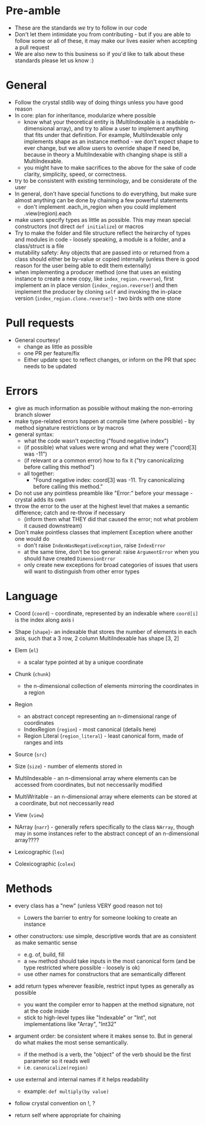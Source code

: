 # Pre-amble
- These are the standards *we* try to follow in our code
- Don't let them intimidate you from contributing - but if you are able to follow some or all of these, it may make our lives easier when accepting a pull request
- We are also new to this business so if you'd like to talk about these standards please let us know :)

# General
- Follow the crystal stdlib way of doing things unless you have good reason
- In core: plan for inheritance, modularize where possible
    - know what your theoretical entity is (MultiIndexable is a readable n-dimensional array),
        and try to allow a user to implement anything that fits under that definition. For example,
        MultiIndexable only implements shape as an instance method - we don't expect shape to ever change,
        but we allow users to override shape if need be, because in theory a MultiIndexable with changing shape
        is still a MultiIndexable.
    - you might have to make sacrifices to the above for the sake of code clarity, simplicity, speed, or correctness.
- try to be consistent with existing terminology, and be considerate of the user
- In general, don't have special functions to do everything, but make sure almost anything can be done by chaining a few powerful statements
    - don't implement .each_in_region when you could implement .view(region).each
- make users specify types as little as possible. This may mean special constructors (not direct `def initialize`) or macros
- Try to make the folder and file structure reflect the heirarchy of types and modules in code - loosely speaking,
    a module is a folder, and a class/struct is a file
- mutability safety: Any objects that are passed into or returned from a class should either be by-value or copied internally (unless there is good reason for the user being able to edit them externally)
- when implementing a producer method (one that uses an existing instance to create a new copy, like `index_region.reverse`),
    first implement an in place version (`index_region.reverse!`) and then implement the producer by cloning `self` and
    invoking the in-place version (`index_region.clone.reverse!`) - two birds with one stone

# Pull requests
- General courtesy! 
    - change as little as possible
    - one PR per feature/fix
    - Either update spec to reflect changes, or inform on the PR that spec needs to be updated

# Errors
- give as much information as possible without making the non-erroring branch slower
- make type-related errors happen at compile time (where possible) - by method signature restrictions or by macros
- general syntax:
    - what the code wasn't expecting ("found negative index")
    - (if possible) what values were wrong and what they were ("coord[3] was -11")
    - (if relevant or a common error) how to fix it ("try canonicalizing before calling this method")
    - all together:
        - "Found negative index: coord[3] was -11. Try canonicalizing before calling this method."
- Do not use any pointless preamble like "Error:" before your message - crystal adds its own
- throw the error to the user at the highest level that makes a semantic difference; catch and re-throw if necessary
    - (inform them what THEY did that caused the error; not what problem it caused downstream)
- Don't make pointless classes that implement Exception where another one would do
    - don't raise `IndexWasNegativeException`, raise `IndexError`
    - at the same time, don't be too general: raise `ArgumentError` when you should have created `DimensionError`
    - only create new exceptions for broad categories of issues that users will want to distinguish from other error types

# Language
- Coord (`coord`) - coordinate, represented by an indexable where `coord[i]` is the index along axis i
- Shape (`shape`)- an indexable that stores the number of elements in each axis, such that a 3 row, 2 column MultiIndexable has shape [3, 2]
- Elem (`el`)
    - a scalar type pointed at by a unique coordinate
- Chunk (`chunk`)
    - the n-dimensional collection of elements mirroring the coordinates in a region 
- Region 
    - an abstract concept representing an n-dimensional range of coordinates
    - IndexRegion (`region`) - most canonical (details here)
    - Region Literal (`region_literal`) - least canonical form, made of ranges and ints
- Source (`src`)
- Size (`size`) - number of elements stored in 
    
- MultiIndexable - an n-dimensional array where elements can be accessed from coordinates, but not neccessarily modified
- MultiWritable - an n-dimensional array where elements can be stored at a coordinate, but not neccessarily read
- View (`view`)
- NArray (`narr`) - generally refers specifically to the class `NArray`, though may in some instances refer to the abstract concept of an n-dimensional array????

- Lexicographic (`lex`)
- Colexicographic (`colex`)

# Methods
- every class has a "new" (unless VERY good reason not to)
    - Lowers the barrier to entry for someone looking to create an instance
- other constructors: use simple, descriptive words that are as consistent as make semantic sense
    - e.g. of, build, fill
    - a `new` method should take inputs in the most canonical form (and be type restricted where possible - loosely is ok)
    - use other names for constructors that are semantically different
- add return types wherever feasible, restrict input types as generally as possible
    - you want the compiler error to happen at the method signature, not at the code inside
    - stick to high-level types like "Indexable" or "Int", not implementations like "Array", "Int32"
- argument order: be consistent where it makes sense to. But in general do what makes the most sense semantically.
    - if the method is a verb, the "object" of the verb should be the first parameter so it reads well
    - i.e. `canonicalize(region)`
- use external and internal names if it helps readability
    - example: `def multiply(by value)`

- follow crystal convention on !, ?
- return self where appropriate for chaining